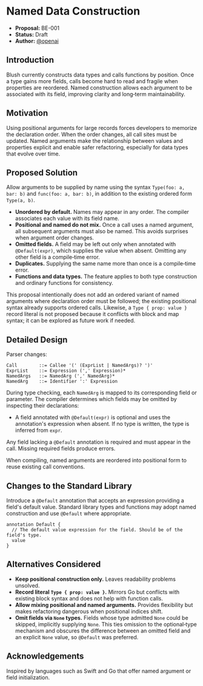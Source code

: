 # Named Data Construction

- **Proposal:** BE-001
- **Status:** Draft
- **Author:** [@openai](https://github.com/openai)

## Introduction

Blush currently constructs data types and calls functions by position.  Once a type gains more fields, calls become hard to read and fragile when properties are reordered.  Named construction allows each argument to be associated with its field, improving clarity and long‑term maintainability.

## Motivation

Using positional arguments for large records forces developers to memorize the declaration order.  When the order changes, all call sites must be updated.  Named arguments make the relationship between values and properties explicit and enable safer refactoring, especially for data types that evolve over time.

## Proposed Solution

Allow arguments to be supplied by name using the syntax `Type(foo: a, bar: b)` and `func(foo: a, bar: b)`, in addition to the existing ordered form `Type(a, b)`.

* **Unordered by default.** Names may appear in any order.  The compiler associates each value with its field name.
* **Positional and named do not mix.** Once a call uses a named argument, all subsequent arguments must also be named.  This avoids surprises when argument order changes.
* **Omitted fields.** A field may be left out only when annotated with `@Default(expr)`, which supplies the value when absent.  Omitting any other field is a compile‑time error.
* **Duplicates.** Supplying the same name more than once is a compile‑time error.
* **Functions and data types.** The feature applies to both type construction and ordinary functions for consistency.

This proposal intentionally does not add an ordered variant of named arguments where declaration order must be followed; the existing positional syntax already supports ordered calls.  Likewise, a `Type { prop: value }` record literal is not proposed because it conflicts with block and map syntax; it can be explored as future work if needed.

## Detailed Design

Parser changes:

```
Call        ::= Callee '(' (ExprList | NamedArgs)? ')'
ExprList    ::= Expression (',' Expression)*
NamedArgs   ::= NamedArg (',' NamedArg)*
NamedArg    ::= Identifier ':' Expression
```

During type checking, each `NamedArg` is mapped to its corresponding field or parameter.  The compiler determines which fields may be omitted by inspecting their declarations:

* A field annotated with `@Default(expr)` is optional and uses the annotation's expression when absent.  If no type is written, the type is inferred from `expr`.

Any field lacking a `@Default` annotation is required and must appear in the call.  Missing required fields produce errors.

When compiling, named arguments are reordered into positional form to reuse existing call conventions.

## Changes to the Standard Library

Introduce a `@Default` annotation that accepts an expression providing a field's default value.  Standard library types and functions may adopt named construction and use `@Default` where appropriate.
```blush
annotation Default {
  // The default value expression for the field. Should be of the field's type.
  value
}
```

## Alternatives Considered

* **Keep positional construction only.**  Leaves readability problems unsolved.
* **Record literal `Type { prop: value }`.**  Mirrors Go but conflicts with existing block syntax and does not help with function calls.
* **Allow mixing positional and named arguments.**  Provides flexibility but makes refactoring dangerous when positional indices shift.
* **Omit fields via `None` types.**  Fields whose type admitted `None` could be skipped, implicitly supplying `None`.  This ties omission to the optional‑type mechanism and obscures the difference between an omitted field and an explicit `None` value, so `@Default` was preferred.

## Acknowledgements

Inspired by languages such as Swift and Go that offer named argument or field initialization.
